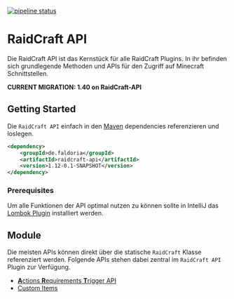 [![pipeline status](https://git.faldoria.de/tof/plugins/raidcraft/raidcraft-api/badges/master/pipeline.svg)](https://git.faldoria.de/tof/plugins/raidcraft/raidcraft-api/commits/master)

# RaidCraft API

Die RaidCraft API ist das Kernstück für alle RaidCraft Plugins. In ihr befinden sich grundlegende Methoden und APIs für den Zugriff auf Minecraft Schnittstellen.

**CURRENT MIGRATION: 1.40 on RaidCraft-API**

## Getting Started

Die `RaidCraft API` einfach in den [Maven](https://maven.apache.org/) dependencies referenzieren und loslegen.

```xml
<dependency>
    <groupId>de.faldoria</groupId>
    <artifactId>raidcraft-api</artifactId>
    <version>1.12-0.1-SNAPSHOT</version>
</dependency>
```

### Prerequisites

Um alle Funktionen der API optimal nutzen zu können sollte in IntelliJ das [Lombok Plugin](https://plugins.jetbrains.com/plugin/6317-lombok-plugin) installiert werden.

## Module

Die meisten APIs können direkt über die statische `RaidCraft` Klasse referenziert werden.
Folgende APIs stehen dabei zentral im `RaidCraft API` Plugin zur Verfügung.

* [**A**ctions **R**equirements **T**rigger API](docs/ART-API.md)
* [Custom Items](https://git.faldoria.de/tof/plugins/raidcraft/rcitems)

